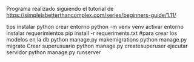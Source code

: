 Programa realizado siguiendo el tutorial de
https://simpleisbetterthancomplex.com/series/beginners-guide/1.11/

tips
instalar python
crear entorno
python -m venv venv
activar entorno
instalar requerimientos
pip install -r requeriments.txt
#para crear los modelos en la db
python manage.py makemigrations
python manage.py migrate
Crear superusuario
python manage.py createsuperuser
ejecutar servidor
python manage.py runserver
